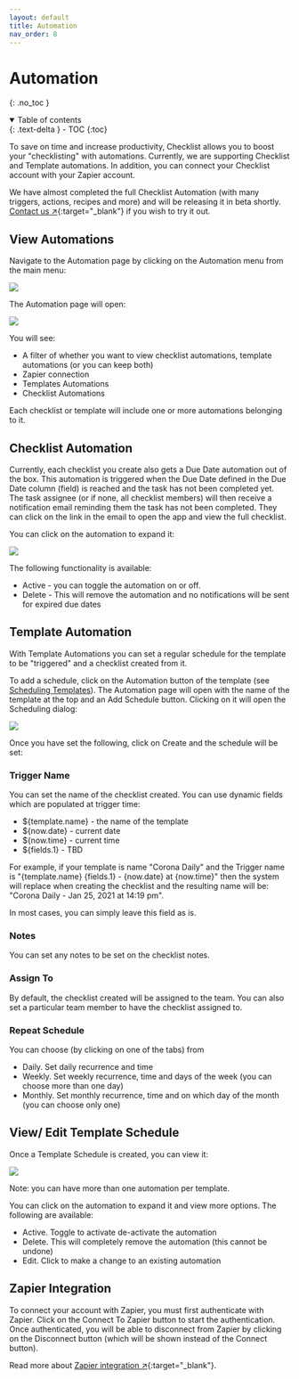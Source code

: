```yaml
---
layout: default
title: Automation
nav_order: 8
---
```


# Automation

{: .no_toc }

<details open markdown="block">
  <summary>
    Table of contents
  </summary>
  {: .text-delta }
- TOC
{:toc}
</details>

To save on time and increase productivity, Checklist allows you to boost your "checklisting" with automations. Currently, we are supporting Checklist and Template automations. In addition, you can connect your Checklist account with your Zapier account.

We have almost completed the full Checklist Automation (with many triggers, actions, recipes and more) and will be releasing it in beta shortly. [Contact us ↗](https://checklist.com/contact){:target="\_blank"} if you wish to try it out.

## View Automations

Navigate to the Automation page by clicking on the Automation menu from the main menu:

![](/assets/images/automation/automation-menu.png)

The Automation page will open:

![](/assets/images/automation/automation.png)

You will see:

- A filter of whether you want to view checklist automations, template automations (or you can keep both)
- Zapier connection
- Templates Automations
- Checklist Automations

Each checklist or template will include one or more automations belonging to it.

## Checklist Automation

Currently, each checklist you create also gets a Due Date automation out of the box. This automation is triggered when the Due Date defined in the Due Date column (field) is reached and the task has not been completed yet. The task assignee (or if none, all checklist members) will then receive a notification email reminding them the task has not been completed. They can click on the link in the email to open the app and view the full checklist.

You can click on the automation to expand it:

![](/assets/images/automation/automation-checklist.png)

The following functionality is available:

- Active - you can toggle the automation on or off.
- Delete - This will remove the automation and no notifications will be sent for expired due dates

## Template Automation

With Template Automations you can set a regular schedule for the template to be "triggered" and a checklist created from it.

To add a schedule, click on the Automation button of the template (see [Scheduling Templates](/templates/templates/#scheduling-templates)). The Automation page will open with the name of the template at the top and an Add Schedule button. Clicking on it will open the Scheduling dialog:

![](/assets/images/automation/template-schedule-dialog.png)

Once you have set the following, click on Create and the schedule will be set:

### Trigger Name

You can set the name of the checklist created. You can use dynamic fields which are populated at trigger time:

- ${template.name} - the name of the template
- ${now.date} - current date
- ${now.time} - current time
- ${fields.1} - TBD

For example, if your template is name "Corona Daily" and the Trigger name is "{template.name} {fields.1} - {now.date} at {now.time}" then the system will replace when creating the checklist and the resulting name will be: "Corona Daily - Jan 25, 2021 at 14:19 pm".

In most cases, you can simply leave this field as is.

### Notes

You can set any notes to be set on the checklist notes.

### Assign To

By default, the checklist created will be assigned to the team. You can also set a particular team member to have the checklist assigned to.

### Repeat Schedule

You can choose (by clicking on one of the tabs) from

- Daily. Set daily recurrence and time
- Weekly. Set weekly recurrence, time and days of the week (you can choose more than one day)
- Monthly. Set monthly recurrence, time and on which day of the month (you can choose only one)

## View/ Edit Template Schedule

Once a Template Schedule is created, you can view it:

![](/assets/images/automation/automation-template.png)

Note: you can have more than one automation per template.

You can click on the automation to expand it and view more options. The following are available:

- Active. Toggle to activate de-activate the automation
- Delete. This will completely remove the automation (this cannot be undone)
- Edit. Click to make a change to an existing automation

## Zapier Integration

To connect your account with Zapier, you must first authenticate with Zapier. Click on the Connect To Zapier button to start the authentication. Once authenticated, you will be able to disconnect from Zapier by clicking on the Disconnect button (which will be shown instead of the Connect button).

Read more about [Zapier integration ↗](https://zapier.com/apps/checklist/integrations){:target="\_blank"}.

